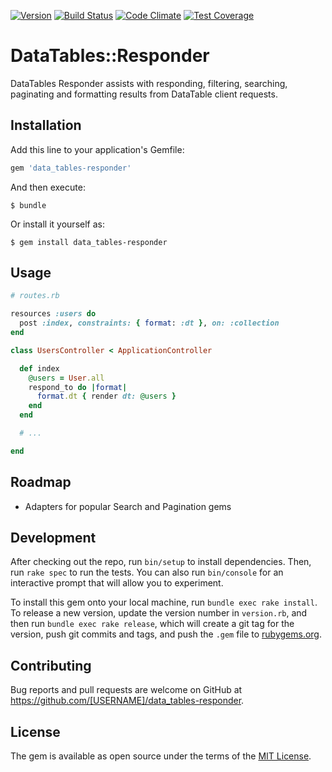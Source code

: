 [![Version      ](https://img.shields.io/gem/v/data_tables-responder.svg?maxAge=2592000)](https://rubygems.org/gems/data_tables-responder)
[![Build Status ](https://travis-ci.org/TwilightCoders/data_tables-responder.svg)](https://travis-ci.org/TwilightCoders/data_tables-responder)
[![Code Climate ](https://codeclimate.com/github/TwilightCoders/data_tables-responder/badges/gpa.svg)](https://codeclimate.com/github/TwilightCoders/data_tables-responder)
[![Test Coverage](https://codeclimate.com/github/TwilightCoders/data_tables-responder/badges/coverage.svg)](https://codeclimate.com/github/TwilightCoders/data_tables-responder/coverage)

# DataTables::Responder

DataTables Responder assists with responding, filtering, searching, paginating and formatting results from DataTable client requests.

## Installation

Add this line to your application's Gemfile:

```ruby
gem 'data_tables-responder'
```

And then execute:

    $ bundle

Or install it yourself as:

    $ gem install data_tables-responder

## Usage

```ruby
# routes.rb

resources :users do
  post :index, constraints: { format: :dt }, on: :collection
end
```

```ruby
class UsersController < ApplicationController

  def index
    @users = User.all
    respond_to do |format|
      format.dt { render dt: @users }
    end
  end

  # ...

end
```

## Roadmap

 * Adapters for popular Search and Pagination gems

## Development

After checking out the repo, run `bin/setup` to install dependencies. Then, run `rake spec` to run the tests. You can also run `bin/console` for an interactive prompt that will allow you to experiment.

To install this gem onto your local machine, run `bundle exec rake install`. To release a new version, update the version number in `version.rb`, and then run `bundle exec rake release`, which will create a git tag for the version, push git commits and tags, and push the `.gem` file to [rubygems.org](https://rubygems.org).

## Contributing

Bug reports and pull requests are welcome on GitHub at https://github.com/[USERNAME]/data_tables-responder.


## License

The gem is available as open source under the terms of the [MIT License](http://opensource.org/licenses/MIT).

